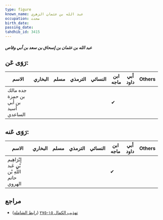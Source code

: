 ```yaml
---
type: figure
known_name: عبد الله بن عثمان الزهري
occupation: محدث
birth_date:
passing_date:
tahdhib_id: 3415
---
```

##### عبد الله بن عثمان بن إسحاق بن سعد بن أبي وقاص

## رَوَى عَن:
| الاسم                                 | البخاري | مسلم | الترمذي | النسائي | ابن ماجه | أبي داود | Others |
| ------------------------------------- | ------- | ---- | ------- | ------- | -------- | -------- | ------ |
| جده مالك بن حمزة بن أَبي أسيد الساعدي |         |      |         |         | ✔        |          |        |
## رَوَى عَنه:
| الاسم                                        | البخاري | مسلم | الترمذي | النسائي | ابن ماجه | أبي داود | Others |
| -------------------------------------------- | ------- | ---- | ------- | ------- | -------- | -------- | ------ |
| إِبْرَاهِيم بْن عَبد اللَّهِ بْن حاتم الهروي |         |      |         |         | ✔        |          |        |
## مراجع
- [تهذيب الكمال ١٥-٢٧٥](obsidian://open?vault=Tahdhib-al-Kamal&file=Figures/٣٤١٥-عبد%20الله%20بن%20عثمان%20بن%20إسحاق%20بن%20سعد%20بن%20أبي%20وقاص) ([رابط الشاملة](https://shamela.ws/book/3722/7759))